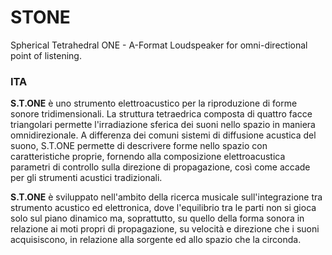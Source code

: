 # STONE
Spherical Tetrahedral ONE - A-Format Loudspeaker for omni-directional point of listening.

### ITA
**S.T.ONE** è uno strumento elettroacustico per la riproduzione di forme sonore tridimensionali. La struttura tetraedrica composta di quattro facce triangolari permette l'irradiazione sferica dei suoni nello spazio in maniera omnidirezionale. A differenza dei comuni sistemi di diffusione acustica del suono, S.T.ONE permette di descrivere forme nello spazio con caratteristiche proprie, fornendo alla composizione elettroacustica parametri di controllo sulla direzione di propagazione, così come accade per gli strumenti acustici tradizionali.

**S.T.ONE** è sviluppato nell'ambito della ricerca musicale sull'integrazione tra strumento acustico ed elettronica, dove l'equilibrio tra le parti non si gioca solo sul piano dinamico ma, soprattutto, su quello della forma sonora in relazione ai moti propri di propagazione, su velocità e direzione che i suoni acquisiscono, in relazione alla sorgente ed allo spazio che la circonda.
